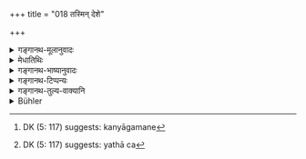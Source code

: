 +++
title = "018 तस्मिन् देशे"

+++

<details><summary>गङ्गानथ-मूलानुवादः</summary>

That practice, which has comb down through an unbroken line op tradition among the several castes and subcastes in that country, is called the ‘Practice of Good Men.’—(18)
</details>

<details><summary>मेधातिथिः</summary>

<u>अथास्मिन्</u> देशे य आचारस् तस्य प्रामाण्ये किं विद्वत्ता शिष्टता चोपाधिर् अङ्गीक्रियते । अथाविदुषाम् अशिष्टानां च देशोपाधिर् एव प्रमाणम् । किं चातः । यदि नापेक्ष्यते, यत् तद् उक्तम् "आचारश् चैव साधूनाम्"(म्ध् २.६) इति विशेषणद्वयम् अनर्थकम् । न त्व् असाध्वाचारस्य धर्ममूलतोपपद्यते, वेदसंयोगासंभवात् । अथापेक्ष्यते, देशविशेषसंबन्धानुपकारः । न हि देशान्तरे ऽपि शिष्टसमाचारस्याप्रामाण्यं शक्यते वक्तुम् । 

- <u>उच्यते</u> । प्रायिकम् एतद् अभिधानम् । प्रायोवृत्त्यासमिन् देशे शिष्टानां संभव इत्य् उक्तम्- **तस्मिन् देशे य आचारः स सदाचार** इति ।

- <u>अन्ये तु</u>, देशान्तरे मातुलदुहितुः परिणयनाद् देशाचारनिषेधार्थम् इदम् इत्य् आहुः ।

- <u>तद् अयुक्तम्</u> । अविशेषेणैवोक्तम्-

- तद् देशकुलजातीनाम् अविरुद्धं प्रकल्पयेत् । (म्ध् ८.४६)

स च विरुद्धः "ऊर्ध्वं सप्तमात् पितृबन्धुभ्यः । । । मातृबन्धुभ्यश् च पञ्चमात्" (ग्ध् ४.३, ५) इत्य् एतेन । अस्मिन्न् अपि देशे ऽनुपनीतेन सह भोजनादिर् आचारो नैव धर्मत्वेनेष्यते । न च स्मृतिविरुद्धस्याचारस्य प्रामाण्यसंभवः, श्रुतिविप्रकर्षात् । आचारात् स्मृतिर् अनुमातव्या, स्मृतेः श्रुतिः । स्मृतिस् त्व् अव्यवहिताम् एव श्रुतिम् अनुमापयति । किं च कारणग्रहाच् चैवमादेर् आचारस्य । रूपवतीं मातुलकन्यां कामयमाना राजभयाद् ऊढवन्तः, कन्यागमनं[^१००] दण्डो मा भूद् इति । 


[^१००]:
     DK (5: 117) suggests: kanyāgamane

- <u>अन्ये</u> त्व् अविद्वांसः "येनास्य पितरो याताः" (म्ध् ४.१७८) इत्य् अस्य यथाश्रुतम् अर्थं गृहीत्वा धर्मो ऽयम् इति प्रतिपन्नाः । अपि च[^१०१] "एतास् तिस्रस् तु भार्यार्थे नोपयच्छेत" (म्ध् ११.१७३) इति प्रायश्चित्तं श्रुतम् अपि, भ्रान्तिहेतुः "आभ्यस् तिसृभ्यो ऽन्या न प्रतिषिद्धा" इति । यथा चास्य नायम् अर्थस् तथा वक्ष्यामः ।


[^१०१]:
     DK (5: 117) suggests: yathā ca

- न च दृष्टकारणयोः स्मृत्याचारयोः प्रामाण्यम् । उक्तं भट्टपादैः- 

- विरुद्धा च विगीता च दृष्टार्था दृष्टकारणा ।

- स्मृतिर् न श्रुतिमूला स्याद् या चैषा संभवश्रुतिः ॥[^१०२]

तस्मात् "एतान् द्विजातयो देशान् संश्रयेरन्" (म्ध् २.२४) इत्य् एतद्विधिशेषा देशप्रशंसार्थवादा एते । 

- परंपरैव **पारंपर्यम्** । अन्यस्माद् अन्यम् उपसंक्रामति, तस्माद् अन्यम्, ततो ऽप्य् अन्यम् इत्य् एवंरूपः प्रवाहः परंपरा । **क्रमः** तदविच्छेदः, तत **आगतः** संप्राप्तः । संकीर्णयोनयः **अन्तरालाः** । तत्सहितानां **वर्णानाम्** ॥ २.१८ ॥
</details>

<details><summary>गङ्गानथ-भाष्यानुवादः</summary>

*Question*—“As regards the *usage* in the said country, what is the
condition of its reliability? Is it *learning* and *culture*? Or the
connection of the particular country is the only condition, and the
practices of the ignorant and the uncultured also arc authoritative? We
ask this because if ‘learning’ and ‘culture’ are not regarded as
necessary conditions, then the two qualifications mentioned in the sixth
verse—in the phrase ‘the Practice of good and learned men’—become
futile. And further, it is not possible for the ‘Practice of Bad men’ to
be a *source of Dharma*, for the simple reason that such persons can
have nothing to do with the Veda. If, on the other hand, *learning* and
*culture* do form the conditions of reliability, then no useful purpose
will have been served by the counection of the particular country herein
mentioned; because it cannot be said that practice of learned and
cultured men of other countries is not authoritative.”

Our answer to the above is as follows:—The statement is based upon
probability; the chances are that in the country mentioned only learned
and cultured men are born. This is what is meant by the assertion that
‘*the Practice in that country is called the Practice of good*.’

Others have explained that the verse is intended to deny the authority
of a purely local ‘Practice’ (Usage), on the ground that in other
countries people marry the daughter of the maternal uncle.

This explanation is not right. Because it has been laid down as a
general principle that ‘from among the practices of the country, the
family and the caste, only that should be done what is not contrary to
law’; and the marrying of one’s maternal cousin is actually contrary to
the law, as found in the injunction that ‘one should marry beyond the
seventh grade of relationship on the father’s side and beyond the fifth
on the mother’s’ \[and the maternal cousin falls within these prohibited
degrees\] Further, as regards the said country of Brahmāvarta also there
are certain practices—such as eating in the same dish with boys who have
not undergone the Brahmanical Initiation—which are not regarded as
authoritative. In fact no practice can ever be authoritative which is
contrary to *Smṛti*; because it would be so much further removed from
the Veda (the source of all authority); as the Practice leads to the
inference of the *Smṛti*, and the *Smṛti* leads to the inference of the
Veda; while the *Smṛti* leads to the inference of its corroborative Veda
directly. There is another reason why Practices like the one mentioned
above can never be even suspected to be authoritative. Such Practices
are found to be clearly due to perceptible motives: *e.g*., some one
having fallen in love with a handsome maternal cousin married her,
through fear of the King, in order to escape from the penalty that would
be inflicted for violating the chastity of an unmarried girl; and others
who came after him being themselves illiterate and relying upon the
words ‘one should go on on the same path on which his father and
grand-father have gone’ (*Manu*, 4.178), taken in their literal sense,
came to regard the said marrying as ‘*Dharma*’ (something *that should
he done*). Then again, even though the text (4.172) prescribes an
expiatory rite in connection with the taking as wife of the three
classes of girls (the daughter of the Father’s sister, the daughter of
the Mother’s sister and the daughter of the Mother’s brother),—yet
people are liable to fall into the mistake that marriage with relatives
other than the three specified here is not interdicted. That such is not
the meaning of the verse (11.172) wo shall explain later on.

Now no *Smṛti* or *Practice*, that is prompted by a perceptible motive,
can ever be regarded as authoritative. Says the revered Bhatta
(Kumārila)—‘That *Smṛti*, which is contrary to the Veda, or deprecated,
and which serves a visible purpose, and is prompted by perceptible
motives, can never he based upon the Veda.’

From all this it follows that what is contained in this verse is only an
*arthavāda*, eulogising the particular country,—this eulogy being
supplementary to the Injunction coming later on that ‘the Twice-born
people should betake themselves to these countries’ (verse 21 below).

‘*Pāramparya*’ is the same as ‘*paramparā*,’ ‘Tradition’; which goes
from one to the other, from him again to a fourth person, and so on;
this succession is what is called ‘*Tradition*’; and ‘*Krama*,’
‘*line*,’ stands for ‘unbroken continuity;’—‘*come down*’ means
*learnt*.

‘*Sub-castes*’—are people of mixed birth;—the ‘castes’ along with these
are called *Sāntarālāḥ*.
</details>

<details><summary>गङ्गानथ-टिप्पन्यः</summary>

*Medhātithi* (p. 75, 1. 5)—*Kāraṇagrahaṇāt*.’—When a *custom* or even a
Smṛti rule, is found to be actually based upon some material motive,—no
authority can attach to such custom or rule. Read in this connection
Mīmāṃsā Sūtra 1. 3. 4, which discusses the authoritative character of
such *Smṛti* rules as, while not contradicting any Śruti-rule, are yet
found to be due to ignorance or covetousness; *e.g*. the text laying
down that the cloth with which the sacrificial post is covered should be
given to the priest. The conclusion on this point is that such rules
have no authority. (See, for further details, Prābhākara—Mīmāṃsā, pp.
138-139).

This verse is quoted in the Madanapārijāta (p. 12);—in the *Dānamayūkha*
(p. 7);—in the *Saṃskāramayūkha* (p. 4),—and in the
Vīramitrodaya—Paribhāṣa (p. 55), which adds the following
notes:—‘*Paramparya*;’ is the same as ‘*paramparā*’, ‘Tradition,’—*i.
e*., that whose beginning cannot be traced;—this precludes the authority
of *modern* customs;—‘*antarāla*’ are the mixed castes;—it quotes
Medhātithi to the effect that the purport of this verse is to eulogise
the custom of the particular country, and not to deny the authority of
the customs of other countries.
</details>

<details><summary>गङ्गानथ-तुल्य-वाक्यानि</summary>

**(Verses 18-23)  
**

*Vaśiṣṭha*, 1.7-12.—‘Aryāvarta is the country which is to the East of
the *spot of* disappearance, to the West of Kālakavana, to the North of
Pāriyātra and the Vindhya and to the South of the Himālaya. The Dharma
and practices prevalent in this country should be accepted in all
places. Some people apply the name *Āryāvarta* to the land between the
Gaṅgā and the Yamunā. Brahmanic glory is coterminous with the tract over
which the black antelope roams.

*Vaśiṣṭha*, 15.9-14.—‘The Dharmas and Ācāras prevalent in that country
should be accepted everywhere. The others are of contrary Dharma. Some
people restrict Dharma to the country lying between the Gaṅgā and the
Yamunā. Others again state that Brahmanic glory extends all over that
tract of land over which the black deer roams. The limits of this tract
are hounded on the west by the river Sindhu and on other sides by the
Vaitariṇī river (in Mālwā, according to Vīramitrodaya, Paribhāṣa, p.
57); and by the spot where the sun rises.’ *Vyāsa*, 1.3.—‘The Vedic
dharma can prevail only in that country over which the black deer roams
naturally.’

*Samvarta*, 4.—‘That country where the black deer constantly roams at
will is to be known as *Dharma-deśa*, where alone the duties of the
twice-born can be performed.’

*Baudhāyana*, 1.25.25.—‘To the East of the spot of disappearance (of the
Sarasvatī river), to the West of the Kālakavana, to the North of
Pāriyātra and to the South of Himālaya,—this is Āryāvarta; it is the
*Sadāchāra* of this country that is authoritative; according to some
people it is the tract included between the Gaṅgā and the Yamunā.’

*Śaṅkha-Likhita* (Vīra-Pari.,p. 57).—‘That country is noble which lies
to the East of the mountain where the Sun sets, to the West of that
where the Sun rises, which is interspersed with high mountains and
sacred rivers; this is the *sacred land*; or the land where the black
antelope roams, or that to the East of the Sindhu and the Sauvīra, to
the West of Kāmpilya, to the North of the Pāriyātra and to the South of
the Himalaya,—here Brahmanic glory is complete.’

*Paiṭhīnasi* (*ibid*).—‘From Himālaya to the Kumārī (Cape Comorin), from
the Sindhu and the Vaitariṇī and to the place where the sun rises, or
where the black antelope roams,—over this land alone is Dharma present
in its complete form.’

*Viṣṇu*, 74.4.—‘That country where there is no differentiation of the
four castes should be known as the *mleccha deśa*; other than this is
Āryāvarta.’
</details>

<details><summary>Bühler</summary>

018	The custom handed down in regular succession (since time immemorial) among the (four chief) castes (varna) and the mixed (races) of that country, is called the conduct of virtuous men.
</details>
